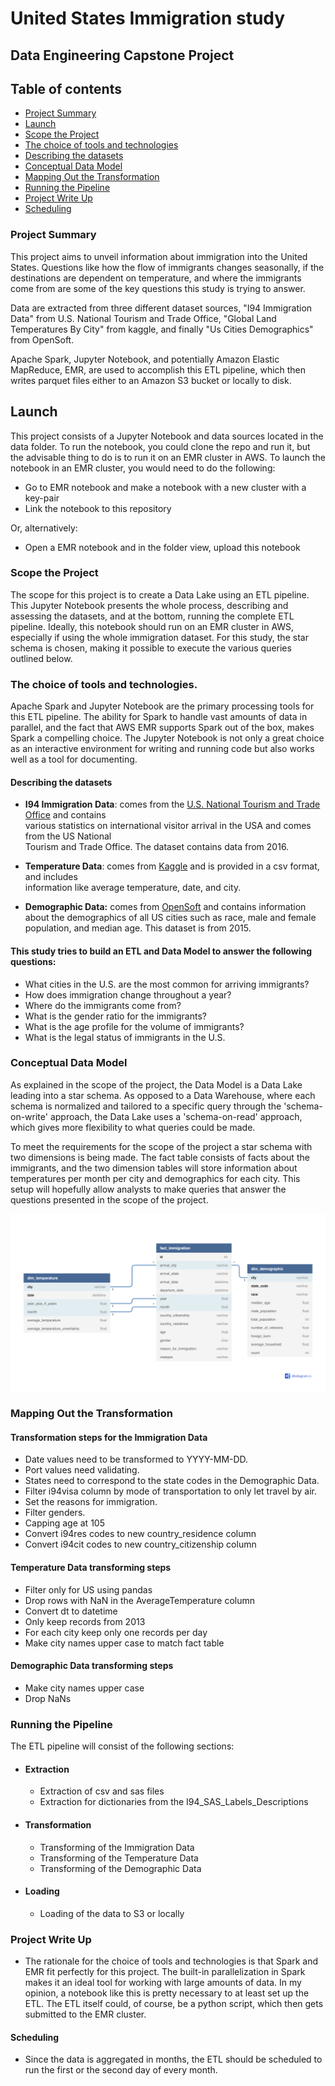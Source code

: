 



# United States Immigration study

## Data Engineering Capstone Project



## Table of contents

* [Project Summary](#Project_Summary)
* [Launch](#Launch)
* [Scope the Project](#Scope_the_Project)
* [The choice of tools and technologies](#The_choice_of_tools_and_technologies)
* [Describing the datasets](#Describing_the_datasets)
* [Conceptual Data Model](#Conceptual_Data_Model)
* [Mapping Out the Transformation](#Mapping_Out_the_Transformation)
* [Running the Pipeline](#Running_the_Pipeline)
* [Project Write Up](#Project_Write_Up)
* [Scheduling](#Scheduling)


### Project Summary
This project aims to unveil information about immigration into the United States. Questions like how the flow of immigrants changes seasonally, if the destinations are dependent on temperature, and where the immigrants come from are some of the key questions this study is trying to answer.

Data are extracted from three different dataset sources, "I94 Immigration Data" from U.S. National Tourism and Trade Office, "Global Land Temperatures By City" from kaggle, and finally "Us Cities Demographics" from OpenSoft.

Apache Spark, Jupyter Notebook, and potentially Amazon Elastic MapReduce, EMR, are used to accomplish this ETL pipeline, which then writes parquet files either to an Amazon S3 bucket or locally to disk.

## Launch

This project consists of a Jupyter Notebook and data sources located in the data folder. To run the notebook, you could clone the repo and run it, but the advisable thing to do is to run it on an EMR cluster in AWS. To launch the notebook in an EMR cluster, you would need to do the following:


- Go to EMR notebook and make a notebook with a new cluster with a key-pair
- Link the notebook to this repository

Or, alternatively:
- Open a EMR notebook and in the folder view, upload this notebook

### Scope the Project

The scope for this project is to create a Data Lake using an ETL pipeline. This Jupyter Notebook presents the whole process, describing and assessing the datasets, and at the bottom, running the complete ETL pipeline.  Ideally, this notebook should run on an EMR cluster in AWS, especially if using the whole immigration dataset. For this study, the star schema is chosen, making it possible to execute the various queries outlined below.  


### The choice of tools and technologies.

Apache Spark and Jupyter Notebook are the primary processing tools for this ETL pipeline. The ability for Spark to handle vast amounts of data in parallel, and the fact that AWS EMR supports Spark out of the box, makes Spark a compelling choice. The Jupyter Notebook is not only a great choice as an interactive environment for writing and running code but also works well as a tool for documenting.


#### Describing the datasets

- **I94 Immigration Data**: comes from the [U.S. National Tourism and Trade Office](https://travel.trade.gov/research/reports/i94/historical/2016.html) and contains  
various statistics on international visitor arrival in the USA and comes from the US National  
Tourism and Trade Office. The dataset contains data from 2016.


- **Temperature Data**: comes from [Kaggle](https://www.kaggle.com/berkeleyearth/climate-change-earth-surface-temperature-data) and is provided in a csv format, and includes  
information like average temperature, date, and city.


- **Demographic Data:** comes from [OpenSoft](https://public.opendatasoft.com/explore/dataset/us-cities-demographics/export/) and contains information about the demographics of all US cities such as race, male and female population, and median age. This dataset is from 2015.


#### This study tries to build an ETL and Data Model to answer the following questions:

- What cities in the U.S. are the most common for arriving immigrants?
- How does immigration change throughout a year?
- Where do the immigrants come from?
- What is the gender ratio for the immigrants?
- What is the age profile for the volume of immigrants?
- What is the legal status of immigrants in the U.S.





### Conceptual Data Model

As explained in the scope of the project, the Data Model is a Data Lake leading into a star schema. As opposed to a Data Warehouse, where each schema is normalized and tailored to a specific query through the 'schema-on-write' approach, the Data Lake uses a 'schema-on-read' approach, which gives more flexibility to what queries could be made.

To meet the requirements for the scope of the project a star schema with two dimensions is being made. The fact table consists of facts about the immigrants, and the two dimension tables will store information about temperatures per month per city and demographics for each city. This setup will hopefully allow analysts to make queries that answer the questions presented in the scope of the project.




![Bilde](./img/Table_diagram.png)





### Mapping Out the Transformation



#### Transformation steps for the Immigration Data
- Date values need to be transformed to YYYY-MM-DD.
- Port values need validating.
- States need to correspond to the state codes in the Demographic Data.
- Filter i94visa column by mode of transportation to only let travel by air.
- Set the reasons for immigration.
- Filter genders.
- Capping age at 105
- Convert i94res codes to new country_residence column
- Convert i94cit codes to new country_citizenship column



#### Temperature Data transforming steps
- Filter only for US using pandas
- Drop rows with NaN in the AverageTemperature column
- Convert dt to datetime
- Only keep records from 2013
- For each city keep only one records per day
- Make city names upper case to match fact table




#### Demographic Data transforming steps
- Make city names upper case
- Drop NaNs


### Running the Pipeline


The ETL pipeline will consist of the following sections:
- #### Extraction
    - Extraction of csv and sas files
    - Extraction for dictionaries from the I94_SAS_Labels_Descriptions
- #### Transformation
    - Transforming of the Immigration Data
    - Transforming of the Temperature Data
    - Transforming of the Demographic Data
- #### Loading
    - Loading of the data to S3 or locally






### Project Write Up

* The rationale for the choice of tools and technologies is that Spark and EMR fit perfectly for this project. The built-in parallelization in Spark makes it an ideal tool for working with large amounts of data. In my opinion, a notebook like this is pretty necessary to at least set up the ETL. The ETL itself could, of course, be a python script, which then gets submitted to the EMR cluster.


#### Scheduling
* Since the data is aggregated in months, the ETL should be scheduled to run the first or the second day of every month.

